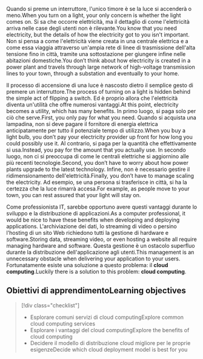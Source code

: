 <span data-ttu-id="63328-101">Quando si preme un interruttore, l'unico timore è se la luce si accenderà o meno.</span><span class="sxs-lookup"><span data-stu-id="63328-101">When you turn on a light, your only concern is whether the light comes on.</span></span> <span data-ttu-id="63328-102">Si sa che occorre elettricità, ma il dettaglio di come l'elettricità arriva nelle case degli utenti non è rilevante.</span><span class="sxs-lookup"><span data-stu-id="63328-102">You know that you need electricity, but the details of how the electricity got to you isn't important.</span></span> <span data-ttu-id="63328-103">Non si pensa a come l'elettricità viene creata in una centrale elettrica e a come essa viaggia attraverso un'ampia rete di linee di trasmissione dell'alta tensione fino in città, tramite una sottostazione per giungere infine nelle abitazioni domestiche.</span><span class="sxs-lookup"><span data-stu-id="63328-103">You don’t think about how electricity is created in a power plant and travels through large network of high-voltage transmission lines to your town, through a substation and eventually to your home.</span></span>

<span data-ttu-id="63328-104">Il processo di accensione di una luce è nascosto dietro il semplice gesto di premere un interruttore.</span><span class="sxs-lookup"><span data-stu-id="63328-104">The process of turning on a light is hidden behind the simple act of flipping a switch.</span></span> <span data-ttu-id="63328-105">Ed è proprio allora che l'elettricità diventa un'utilità che offre numerosi vantaggi.</span><span class="sxs-lookup"><span data-stu-id="63328-105">At this point, electricity becomes a utility, which has many benefits.</span></span> <span data-ttu-id="63328-106">In primo luogo, si paga solo per ciò che serve.</span><span class="sxs-lookup"><span data-stu-id="63328-106">First, you only pay for what you need.</span></span> <span data-ttu-id="63328-107">Quando si acquista una lampadina, non si deve pagare il fornitore di energia elettrica anticipatamente per tutto il potenziale tempo di utilizzo.</span><span class="sxs-lookup"><span data-stu-id="63328-107">When you buy a light bulb, you don’t pay your electricity provider up front for how long you could possibly use it.</span></span> <span data-ttu-id="63328-108">Al contrario, si paga per la quantità che effettivamente si usa.</span><span class="sxs-lookup"><span data-stu-id="63328-108">Instead, you pay for the amount that you actually use.</span></span> <span data-ttu-id="63328-109">In secondo luogo, non ci si preoccupa di come le centrali elettriche si aggiornino alle più recenti tecnologie.</span><span class="sxs-lookup"><span data-stu-id="63328-109">Second, you don’t have to worry about how power plants upgrade to the latest technology.</span></span> <span data-ttu-id="63328-110">Infine, non è necessario gestire il ridimensionamento dell'elettricità.</span><span class="sxs-lookup"><span data-stu-id="63328-110">Finally, you don’t have to manage scaling the electricity.</span></span> <span data-ttu-id="63328-111">Ad esempio, se una persona si trasferisce in città, si ha la certezza che la luce rimarrà accesa.</span><span class="sxs-lookup"><span data-stu-id="63328-111">For example, as people move to your town, you can rest assured that your light will stay on.</span></span>

<span data-ttu-id="63328-112">Come professionista IT, sarebbe opportuno avere questi vantaggi durante lo sviluppo e la distribuzione di applicazioni.</span><span class="sxs-lookup"><span data-stu-id="63328-112">As a computer professional, it would be nice to have these benefits when developing and deploying applications.</span></span> <span data-ttu-id="63328-113">L'archiviazione dei dati, lo streaming di video o persino l'hosting di un sito Web richiedono tutti la gestione di hardware e software.</span><span class="sxs-lookup"><span data-stu-id="63328-113">Storing data, streaming video, or even hosting a website all require managing hardware and software.</span></span> <span data-ttu-id="63328-114">Questa gestione è un ostacolo superfluo durante la distribuzione dell'applicazione agli utenti.</span><span class="sxs-lookup"><span data-stu-id="63328-114">This management is an unnecessary obstacle when delivering your application to your users.</span></span> <span data-ttu-id="63328-115">Fortunatamente esiste una soluzione a questo problema: il **cloud computing**.</span><span class="sxs-lookup"><span data-stu-id="63328-115">Luckily there is a solution to this problem: **cloud computing**.</span></span>

## <a name="learning-objectives"></a><span data-ttu-id="63328-116">Obiettivi di apprendimento</span><span class="sxs-lookup"><span data-stu-id="63328-116">Learning objectives</span></span>
> [!div class="checklist"]
> * <span data-ttu-id="63328-117">Esplorare comuni servizi di cloud computing</span><span class="sxs-lookup"><span data-stu-id="63328-117">Explore common cloud computing services</span></span>
> * <span data-ttu-id="63328-118">Esplorare i vantaggi del cloud computing</span><span class="sxs-lookup"><span data-stu-id="63328-118">Explore the benefits of cloud computing</span></span>
> * <span data-ttu-id="63328-119">Decidere il modello di distribuzione cloud migliore per le proprie esigenze</span><span class="sxs-lookup"><span data-stu-id="63328-119">Decide which cloud deployment model is best for you</span></span>
